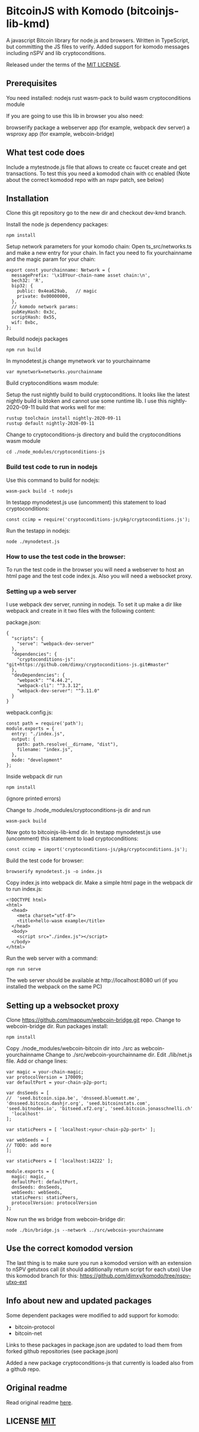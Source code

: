 # BitcoinJS with Komodo (bitcoinjs-lib-kmd)

A javascript Bitcoin library for node.js and browsers. Written in TypeScript, but committing the JS files to verify.
Added support for komodo messages including nSPV and lib cryptoconditions.

Released under the terms of the [MIT LICENSE](LICENSE).

## Prerequisites

You need installed:
  nodejs
  rust
  wasm-pack to build wasm cryptoconditions module 
  
If you are going to use this lib in browser you also need:

  browserify package 
  a webserver app (for example, webpack dev server)
  a wsproxy app (for example, webcoin-bridge)

## What test code does

Include a mytestnode.js file that allows to create cc faucet create and get transactions.
To test this you need a komodod chain with cc enabled (Note about the correct komodod repo with an nspv patch, see below)

## Installation

Clone this git repository go to the new dir and checkout dev-kmd branch.

Install the node js dependency packages:

```
npm install
```

Setup network parameters for your komodo chain:
Open ts_src/networks.ts and make a new entry for your chain.
In fact you need to fix yourchainname and the magic param for your chain:
```
export const yourchainname: Network = {
  messagePrefix: '\x18Your-chain-name asset chain:\n',
  bech32: 'R',
  bip32: {
    public: 0x4ea629ab,   // magic
    private: 0x00000000,
  },
  // komodo network params:
  pubKeyHash: 0x3c,   
  scriptHash: 0x55,
  wif: 0xbc,
};
```

Rebuild nodejs packages

```
npm run build
```

In mynodetest.js change mynetwork var to yourchainname
```
var mynetwork=networks.yourchainname
```

Build cryptoconditions wasm module:

Setup the rust nightly build to build cryptoconditions. It looks like the latest nightly build is btoken and cannot use some runtime lib.
I use this nightly-2020-09-11 build that works well for me:

```
rustup toolchain install nightly-2020-09-11
rustup default nightly-2020-09-11
```

Change to cryptoconditions-js directory and build the cryptoconditions wasm module
```
cd ./node_modules/cryptoconditions-js
```

### Build test code to run in nodejs

Use this command to build for nodejs:
```
wasm-pack build -t nodejs
```

In testapp mynodetest.js use (uncomment) this statement to load cryptoconditions:
```
const ccimp = require('cryptoconditions-js/pkg/cryptoconditions.js');
```

Run the testapp in nodejs:
```
node ./mynodetest.js
```


### How to use the test code in the browser:

To run the test code in the browser you will need a webserver to host an html page and the test code index.js.
Also you will need a websocket proxy.

### Setting up a web server

I use webpack dev server, running in nodejs.
To set it up make a dir like webpack and create in it two files with the following content:

package.json:
```
{
  "scripts": {
    "serve": "webpack-dev-server"
  },
  "dependencies": {
    "cryptoconditions-js": "git+https://github.com/dimxy/cryptoconditions-js.git#master"
  },
  "devDependencies": {
    "webpack": "^4.44.2",
    "webpack-cli": "^3.3.12",
    "webpack-dev-server": "^3.11.0"
  }
}
```

webpack.config.js:
```
const path = require('path');
module.exports = {
  entry: "./index.js",
  output: {
    path: path.resolve(__dirname, "dist"),
    filename: "index.js",
  },
  mode: "development"
};
```

Inside webpack dir run 
```
npm install
``` 
(ignore printed errors)

Change to ./node_modules/cryptoconditions-js dir and run
```
wasm-pack build
```

Now goto to bitcoinjs-lib-kmd dir.
In testapp mynodetest.js use (uncomment) this statement to load cryptoconditions:
```
const ccimp = import('cryptoconditions-js/pkg/cryptoconditions.js');
```

Build the test code for browser:
```
browserify mynodetest.js -o index.js
```
Copy index.js into webpack dir.
Make a simple html page in the webpack dir to run index.js:
```
<!DOCTYPE html>
<html>
  <head>
    <meta charset="utf-8">
    <title>hello-wasm example</title>
  </head>
  <body>
    <script src="./index.js"></script>
  </body>
</html>
```

Run the web server with a command:
```
npm run serve
```
The web server should be available at http://localhost:8080 url (if you installed the webpack on the same PC)

## Setting up a websocket proxy

Clone https://github.com/mappum/webcoin-bridge.git repo.
Change to webcoin-bridge dir.
Run packages install:
```
npm install
```
Copy ./node_modules/webcoin-bitcoin dir into ./src as webcoin-yourchainname
Change to ./src/webcoin-yourchainname dir.
Edit ./lib/net.js file.
Add or change lines:
```
var magic = your-chain-magic;
var protocolVersion = 170009;
var defaultPort = your-chain-p2p-port;

var dnsSeeds = [
//  'seed.bitcoin.sipa.be', 'dnsseed.bluematt.me', 'dnsseed.bitcoin.dashjr.org', 'seed.bitcoinstats.com', 'seed.bitnodes.io', 'bitseed.xf2.org', 'seed.bitcoin.jonasschnelli.ch'
  'localhost'
];

var staticPeers = [ 'localhost:<your-chain-p2p-port>' ];

var webSeeds = [
// TODO: add more
];

var staticPeers = [ 'localhost:14222' ];

module.exports = {
  magic: magic,
  defaultPort: defaultPort,
  dnsSeeds: dnsSeeds,
  webSeeds: webSeeds,
  staticPeers: staticPeers,
  protocolVersion: protocolVersion
};
```

Now run the ws bridge from webcoin-bridge dir:
```
node ./bin/bridge.js --network ../src/webcoin-yourchainname
```

## Use the correct komodod version

The last thing is to make sure you run a komodod version with an extension to nSPV getutxos call (it should additionally return script for each utxo) 
Use this komodod branch for this:
https://github.com/dimxy/komodo/tree/nspv-utxo-ext

## Info about new and updated packages

Some dependent packages were modified to add support for komodo:
  * bitcoin-protocol
  * bitcoin-net

Links to these packages in package.json are updated to load them from forked github repositories (see package.json)  
  
Added a new package cryptoconditions-js that currently is loaded also from a github repo.


## Original readme
Read original readme [here](https://github.com/bitcoinjs/bitcoinjs-lib).

## LICENSE [MIT](LICENSE)
